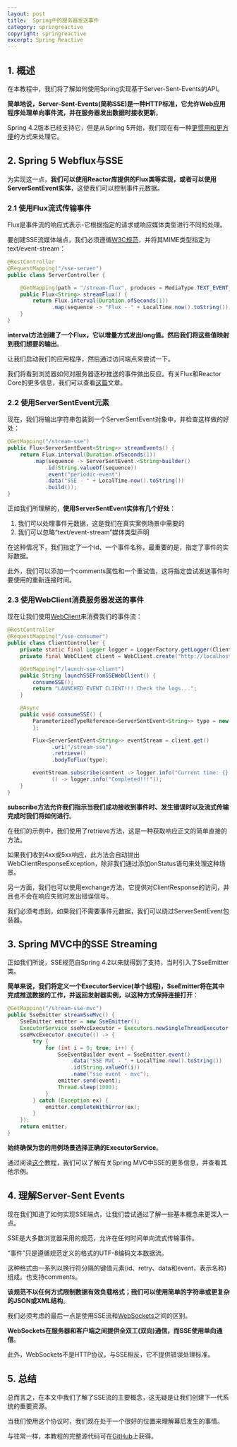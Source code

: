 ```yaml
---
layout: post
title:  Spring中的服务器发送事件
category: springreactive
copyright: springreactive
excerpt: Spring Reactive
---
```


## 1. 概述

在本教程中，我们将了解如何使用Spring实现基于Server-Sent-Events的API。

**简单地说，Server-Sent-Events(简称SSE)是一种HTTP标准，它允许Web应用程序处理单向事件流，并在服务器发出数据时接收更新**。

Spring 4.2版本已经支持它，但是从Spring 5开始，我们现在有一种[更惯用和更方便](https://www.baeldung.com/spring-webflux)的方式来处理它。

## 2. Spring 5 Webflux与SSE

为实现这一点，**我们可以使用Reactor库提供的Flux类等实现，或者可以使用ServerSentEvent实体**，这使我们可以控制事件元数据。

### 2.1 使用Flux流式传输事件

Flux是事件流的响应式表示-它根据指定的请求或响应媒体类型进行不同的处理。

要创建SSE流媒体端点，我们必须遵循[W3C规范](https://www.w3.org/TR/eventsource/)，并将其MIME类型指定为text/event-stream：

```java
@RestController
@RequestMapping("/sse-server")
public class ServerController {

    @GetMapping(path = "/stream-flux", produces = MediaType.TEXT_EVENT_STREAM_VALUE)
    public Flux<String> streamFlux() {
        return Flux.interval(Duration.ofSeconds(1))
              .map(sequence -> "Flux - " + LocalTime.now().toString());
    }
}
```

**interval方法创建了一个Flux，它以增量方式发出long值。然后我们将这些值映射到我们想要的输出**。

让我们启动我们的应用程序，然后通过访问端点来尝试一下。

我们将看到浏览器如何对服务器逐秒推送的事件做出反应。有关Flux和Reactor Core的更多信息，我们可以查看[这篇](https://www.baeldung.com/reactor-core)文章。

### 2.2 使用ServerSentEvent元素

现在，我们将输出字符串包装到一个ServerSentEvent对象中，并检查这样做的好处：

```java
@GetMapping("/stream-sse")
public Flux<ServerSentEvent<String>> streamEvents() {
    return Flux.interval(Duration.ofSeconds(1))
        .map(sequence -> ServerSentEvent.<String>builder()
            .id(String.valueOf(sequence))
            .event("periodic-event")
            .data("SSE - " + LocalTime.now().toString())
            .build());
}
```

正如我们所理解的，**使用ServerSentEvent实体有几个好处**：

1. 我们可以处理事件元数据，这是我们在真实案例场景中需要的
2. 我们可以忽略“text/event-stream”媒体类型声明

在这种情况下，我们指定了一个id、一个事件名称，最重要的是，指定了事件的实际数据。

此外，我们可以添加一个comments属性和一个重试值，这将指定尝试发送事件时要使用的重新连接时间。

### 2.3  使用WebClient消费服务器发送的事件

现在让我们使用[WebClient](https://www.baeldung.com/spring-5-webclient)来消费我们的事件流：

```java
@RestController
@RequestMapping("/sse-consumer")
public class ClientController {
    private static final Logger logger = LoggerFactory.getLogger(ClientController.class);
    private final WebClient client = WebClient.create("http://localhost:8081/sse-server");

    @GetMapping("/launch-sse-client")
    public String launchSSEFromSSEWebClient() {
        consumeSSE();
        return "LAUNCHED EVENT CLIENT!!! Check the logs...";
    }

    @Async
    public void consumeSSE() {
        ParameterizedTypeReference<ServerSentEvent<String>> type = new ParameterizedTypeReference<>() {
        };

        Flux<ServerSentEvent<String>> eventStream = client.get()
              .uri("/stream-sse")
              .retrieve()
              .bodyToFlux(type);

        eventStream.subscribe(content -> logger.info("Current time: {} - Received SSE: name[{}], id [{}], content[{}] ", LocalTime.now(), content.event(), content.id(), content.data()), error -> logger.error("Error receiving SSE: {}", error),
              () -> logger.info("Completed!!!"));
    }
}
```

**subscribe方法允许我们指示当我们成功接收到事件时、发生错误时以及流式传输完成时我们将如何进行**。

在我们的示例中，我们使用了retrieve方法，这是一种获取响应正文的简单直接的方法。

如果我们收到4xx或5xx响应，此方法会自动抛出WebClientResponseException，除非我们通过添加onStatus语句来处理这种场景。

另一方面，我们也可以使用exchange方法，它提供对ClientResponse的访问，并且也不会在响应失败时发出错误信号。

我们必须考虑到，如果我们不需要事件元数据，我们可以绕过ServerSentEvent包装器。

## 3. Spring MVC中的SSE Streaming

正如我们所说，SSE规范自Spring 4.2以来就得到了支持，当时引入了SseEmitter类。

**简单来说，我们将定义一个ExecutorService(单个线程)，SseEmitter将在其中完成推送数据的工作，并返回发射器实例，以这种方式保持连接打开**：

```java
@GetMapping("/stream-sse-mvc")
public SseEmitter streamSseMvc() {
    SseEmitter emitter = new SseEmitter();
    ExecutorService sseMvcExecutor = Executors.newSingleThreadExecutor();
    sseMvcExecutor.execute(() -> {
        try {
            for (int i = 0; true; i++) {
                SseEventBuilder event = SseEmitter.event()
                    .data("SSE MVC - " + LocalTime.now().toString())
                    .id(String.valueOf(i))
                    .name("sse event - mvc");
                emitter.send(event);
                Thread.sleep(1000);
            }
        } catch (Exception ex) {
            emitter.completeWithError(ex);
        }
    });
    return emitter;
}
```

**始终确保为您的用例场景选择正确的ExecutorService**。

通过阅读[这个](https://www.baeldung.com/spring-mvc-sse-streams)教程，我们可以了解有关Spring MVC中SSE的更多信息，并查看其他示例。

## 4. 理解Server-Sent Events

现在我们知道了如何实现SSE端点，让我们尝试通过了解一些基本概念来更深入一点。

SSE是大多数浏览器采用的规范，允许在任何时间单向流式传输事件。

“事件”只是遵循规范定义的格式的UTF-8编码文本数据流。

这种格式由一系列以换行符分隔的键值元素(id、retry、data和event，表示名称)组成。也支持comments。

**该规范不以任何方式限制数据有效负载格式；我们可以使用简单的字符串或更复杂的JSON或XML结构**。

我们必须考虑的最后一点是使用SSE流和[WebSockets](https://www.baeldung.com/spring-5-reactive-websockets)之间的区别。

**WebSockets在服务器和客户端之间提供全双工(双向)通信，而SSE使用单向通信**。

此外，WebSockets不是HTTP协议，与SSE相反，它不提供错误处理标准。

## 5. 总结

总而言之，在本文中我们了解了SSE流的主要概念，这无疑是让我们创建下一代系统的重要资源。

当我们使用这个协议时，我们现在处于一个很好的位置来理解幕后发生的事情。

与往常一样，本教程的完整源代码可在[GitHub](https://github.com/tuyucheng7/taketoday-tutorial4j/tree/master/spring-reactive-modules/spring-5-reactive-2)上获得。